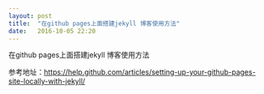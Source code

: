 ```yaml
---
layout: post
title:  "在github pages上面搭建jekyll 博客使用方法"
date:   2016-10-05 22:20
---
```

在github pages上面搭建jekyll 博客使用方法

参考地址：<https://help.github.com/articles/setting-up-your-github-pages-site-locally-with-jekyll/>
